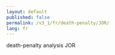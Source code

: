 ```yaml
---
layout: default
published: false
permalink: /v3_1/fr/death-penalty/JOR/
lang: fr
---
```


death-penalty analysis JOR
